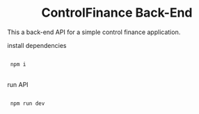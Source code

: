 <h1 align="center">ControlFinance Back-End</h1>
<p> This a back-end API for a simple control finance application.</p>
<session>
<p>install dependencies</p>
<code>
 npm i
</code>
</session>
<br>
<session>
<p>run API</p>
<code>
 npm run dev
</code>
</session>